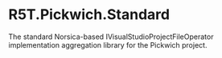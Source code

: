 # R5T.Pickwich.Standard
The standard Norsica-based IVisualStudioProjectFileOperator implementation aggregation library for the Pickwich project.
